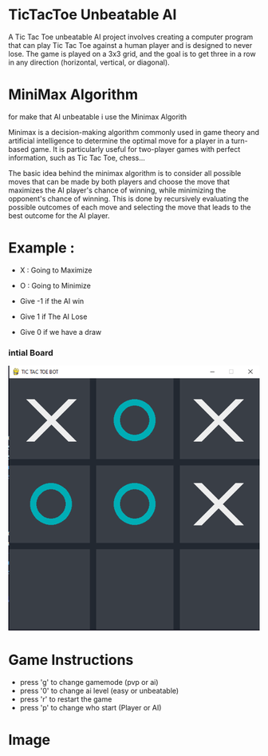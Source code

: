 # TicTacToe Unbeatable AI
A Tic Tac Toe unbeatable AI project involves creating a computer program that can play Tic Tac Toe against a human player and is designed to never lose.
The game is played on a 3x3 grid, and the goal is to get three in a row in any direction (horizontal, vertical, or diagonal).

# MiniMax Algorithm
for make that AI unbeatable i use the Minimax Algorith

Minimax is a decision-making algorithm commonly used in game theory and artificial intelligence to determine the optimal move for a player in a turn-based game. It is particularly useful for two-player games with perfect information, such as Tic Tac Toe, chess...

The basic idea behind the minimax algorithm is to consider all possible moves that can be made by both players and choose the move that maximizes the AI player's chance of winning, while minimizing the opponent's chance of winning. This is done by recursively evaluating the possible outcomes of each move and selecting the move that leads to the best outcome for the AI player.

# Example :
- X : Going to Maximize
- O : Going to Minimize

- Give -1 if the AI win
- Give 1 if The AI Lose
- Give 0 if we have a draw

### intial Board
![intial Borad](assetes/initial.png)


# Game Instructions
- press 'g' to change gamemode (pvp or ai)
- press '0' to change ai level (easy or unbeatable)
- press 'r' to restart the game
- press 'p' to change who start (Player or AI)

# Image




